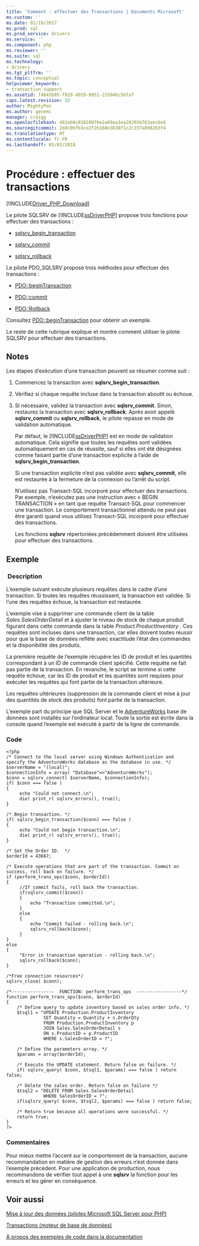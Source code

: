 ```yaml
---
title: 'Comment : effectuer des Transactions | Documents Microsoft'
ms.custom: ''
ms.date: 01/19/2017
ms.prod: sql
ms.prod_service: drivers
ms.service: ''
ms.component: php
ms.reviewer: ''
ms.suite: sql
ms.technology:
- drivers
ms.tgt_pltfrm: ''
ms.topic: conceptual
helpviewer_keywords:
- transaction support
ms.assetid: f4643b85-f929-4919-8951-23394bc5bfa7
caps.latest.revision: 32
author: MightyPen
ms.author: genemi
manager: craigg
ms.openlocfilehash: 492eb0c81810976e2a69aa1ea28201b763aec6e6
ms.sourcegitcommit: 2ddc0bfb3ce2f2b160e3638f1c2c237a898263f4
ms.translationtype: HT
ms.contentlocale: fr-FR
ms.lasthandoff: 05/03/2018
---
```

# <a name="how-to-perform-transactions"></a>Procédure : effectuer des transactions
[!INCLUDE[Driver_PHP_Download](../../includes/driver_php_download.md)]

Le pilote SQLSRV de [!INCLUDE[ssDriverPHP](../../includes/ssdriverphp_md.md)] propose trois fonctions pour effectuer des transactions :  
  
-   [sqlsrv_begin_transaction](../../connect/php/sqlsrv-begin-transaction.md)  
  
-   [sqlsrv_commit](../../connect/php/sqlsrv-commit.md)  
  
-   [sqlsrv_rollback](../../connect/php/sqlsrv-rollback.md)  
  
Le pilote PDO_SQLSRV propose trois méthodes pour effectuer des transactions :  
  
-   [PDO::beginTransaction](../../connect/php/pdo-begintransaction.md)  
  
-   [PDO::commit](../../connect/php/pdo-commit.md)  
  
-   [PDO::Rollback](../../connect/php/pdo-rollback.md)  
  
Consultez [PDO::beginTransaction](../../connect/php/pdo-begintransaction.md) pour obtenir un exemple.  
  
Le reste de cette rubrique explique et montre comment utiliser le pilote SQLSRV pour effectuer des transactions.  
  
## <a name="remarks"></a>Notes  
Les étapes d’exécution d’une transaction peuvent se résumer comme suit :  
  
1.  Commencez la transaction avec **sqlsrv_begin_transaction**.  
  
2.  Vérifiez si chaque requête incluse dans la transaction aboutit ou échoue.  
  
3.  Si nécessaire, validez la transaction avec **sqlsrv_commit**. Sinon, restaurez la transaction avec **sqlsrv_rollback**. Après avoir appelé **sqlsrv_commit** ou **sqlsrv_rollback**, le pilote repasse en mode de validation automatique.  
  
    Par défaut, le [!INCLUDE[ssDriverPHP](../../includes/ssdriverphp_md.md)] est en mode de validation automatique. Cela signifie que toutes les requêtes sont validées automatiquement en cas de réussite, sauf si elles ont été désignées comme faisant partie d’une transaction explicite à l’aide de **sqlsrv_begin_transaction**.  
  
    Si une transaction explicite n’est pas validée avec **sqlsrv_commit**, elle est restaurée à la fermeture de la connexion ou l’arrêt du script.  
  
    N’utilisez pas Transact-SQL incorporé pour effectuer des transactions. Par exemple, n’exécutez pas une instruction avec « BEGIN TRANSACTION » en tant que requête Transact-SQL pour commencer une transaction. Le comportement transactionnel attendu ne peut pas être garanti quand vous utilisez Transact-SQL incorporé pour effectuer des transactions.  
  
    Les fonctions **sqlsrv** répertoriées précédemment doivent être utilisées pour effectuer des transactions.  
  
## <a name="example"></a>Exemple  
  
### <a name="description"></a> Description  
L’exemple suivant exécute plusieurs requêtes dans le cadre d’une transaction. Si toutes les requêtes réussissent, la transaction est validée. Si l’une des requêtes échoue, la transaction est restaurée.  
  
L’exemple vise à supprimer une commande client de la table *Sales.SalesOrderDetail* et à ajuster le niveau de stock de chaque produit figurant dans cette commande dans la table *Product.ProductInventory* . Ces requêtes sont incluses dans une transaction, car elles doivent toutes réussir pour que la base de données reflète avec exactitude l’état des commandes et la disponibilité des produits.  
  
La première requête de l’exemple récupère les ID de produit et les quantités correspondant à un ID de commande client spécifié. Cette requête ne fait pas partie de la transaction. En revanche, le script se termine si cette requête échoue, car les ID de produit et les quantités sont requises pour exécuter les requêtes qui font partie de la transaction ultérieure.  
  
Les requêtes ultérieures (suppression de la commande client et mise à jour des quantités de stock des produits) font partie de la transaction.  
  
L’exemple part du principe que SQL Server et le [AdventureWorks](https://github.com/Microsoft/sql-server-samples/tree/master/samples/databases/adventure-works) base de données sont installés sur l’ordinateur local. Toute la sortie est écrite dans la console quand l’exemple est exécuté à partir de la ligne de commande.  
  
### <a name="code"></a>Code  
  
```  
<?php  
/* Connect to the local server using Windows Authentication and  
specify the AdventureWorks database as the database in use. */  
$serverName = "(local)";  
$connectionInfo = array( "Database"=>"AdventureWorks");  
$conn = sqlsrv_connect( $serverName, $connectionInfo);  
if( $conn === false )  
{  
     echo "Could not connect.\n";  
     die( print_r( sqlsrv_errors(), true));  
}  
  
/* Begin transaction. */  
if( sqlsrv_begin_transaction($conn) === false )   
{   
     echo "Could not begin transaction.\n";  
     die( print_r( sqlsrv_errors(), true));  
}  
  
/* Set the Order ID.  */  
$orderId = 43667;  
  
/* Execute operations that are part of the transaction. Commit on  
success, roll back on failure. */  
if (perform_trans_ops($conn, $orderId))  
{  
     //If commit fails, roll back the transaction.  
     if(sqlsrv_commit($conn))  
     {  
         echo "Transaction committed.\n";  
     }  
     else  
     {  
         echo "Commit failed - rolling back.\n";  
         sqlsrv_rollback($conn);  
     }  
}  
else  
{  
     "Error in transaction operation - rolling back.\n";  
     sqlsrv_rollback($conn);  
}  
  
/*Free connection resources*/  
sqlsrv_close( $conn);  
  
/*----------------  FUNCTION: perform_trans_ops  -----------------*/  
function perform_trans_ops($conn, $orderId)  
{  
    /* Define query to update inventory based on sales order info. */  
    $tsql1 = "UPDATE Production.ProductInventory   
              SET Quantity = Quantity + s.OrderQty   
              FROM Production.ProductInventory p   
              JOIN Sales.SalesOrderDetail s   
              ON s.ProductID = p.ProductID   
              WHERE s.SalesOrderID = ?";  
  
    /* Define the parameters array. */  
    $params = array($orderId);  
  
    /* Execute the UPDATE statement. Return false on failure. */  
    if( sqlsrv_query( $conn, $tsql1, $params) === false ) return false;  
  
    /* Delete the sales order. Return false on failure */  
    $tsql2 = "DELETE FROM Sales.SalesOrderDetail   
              WHERE SalesOrderID = ?";  
    if(sqlsrv_query( $conn, $tsql2, $params) === false ) return false;  
  
    /* Return true because all operations were successful. */  
    return true;  
}  
?>  
```  
  
### <a name="comments"></a>Commentaires  
Pour mieux mettre l’accent sur le comportement de la transaction, aucune recommandation en matière de gestion des erreurs n’est donnée dans l’exemple précédent. Pour une application de production, nous recommandons de vérifier tout appel à une **sqlsrv** la fonction pour les erreurs et les gérer en conséquence.
  
## <a name="see-also"></a>Voir aussi  
[Mise à jour des données &#40;pilotes Microsoft SQL Server pour PHP&#41;](../../connect/php/updating-data-microsoft-drivers-for-php-for-sql-server.md)

[Transactions (moteur de base de données)](https://msdn.microsoft.com/library/ms190612.aspx)

[À propos des exemples de code dans la documentation](../../connect/php/about-code-examples-in-the-documentation.md)  
  
